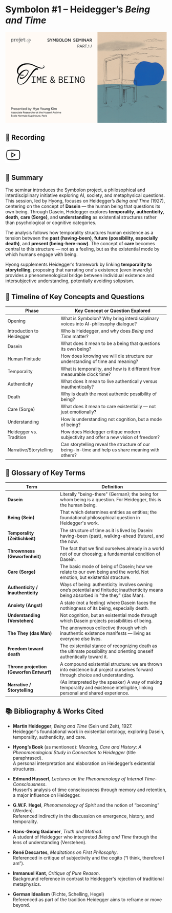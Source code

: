 # Symbolon #1 – Heidegger’s *Being and Time*

![Sunset Reader](./images/session1.png)


## 🎥 Recording
[![YouTube](./images/icons8-youtube-50.png)](https://www.youtube.com/live/fjL2_Y25XDE?si=UcFyS0C2sDcKKY8u)


## 🔹 Summary

The seminar introduces the Symbolon project, a philosophical and interdisciplinary initiative exploring AI, society, and metaphysical questions. This session, led by Hyong, focuses on Heidegger’s *Being and Time* (1927), centering on the concept of **Dasein** — the human being that questions its own being. Through Dasein, Heidegger explores **temporality**, **authenticity**, **death**, **care (Sorge)**, and **understanding** as existential structures rather than psychological or cognitive categories.

The analysis follows how temporality structures human existence as a tension between the **past (having-been)**, **future (possibility, especially death)**, and **present (being-here-now)**. The concept of **care** becomes central to this structure — not as a feeling, but as the existential mode by which humans engage with being.

Hyong supplements Heidegger’s framework by linking **temporality to storytelling**, proposing that narrating one's existence (even inwardly) provides a phenomenological bridge between individual existence and intersubjective understanding, potentially avoiding solipsism.

## 🧭 Timeline of Key Concepts and Questions

| Phase                    | Key Concept or Question Explored                                                                      |
|--------------------------|--------------------------------------------------------------------------------------------------------|
| Opening                  | What is Symbolon? Why bring interdisciplinary voices into AI-philosophy dialogue?                      |
| Introduction to Heidegger| Who is Heidegger, and why does *Being and Time* matter?                                                |
| Dasein                   | What does it mean to be a being that questions its own being?                                          |
| Human Finitude           | How does knowing we will die structure our understanding of time and meaning?                         |
| Temporality              | What is temporality, and how is it different from measurable clock time?                              |
| Authenticity             | What does it mean to live authentically versus inauthentically?                                       |
| Death                    | Why is death the most authentic possibility of being?                                                 |
| Care (Sorge)             | What does it mean to care existentially — not just emotionally?                                       |
| Understanding            | How is understanding not cognition, but a mode of being?                                               |
| Heidegger vs. Tradition  | How does Heidegger critique modern subjectivity and offer a new vision of freedom?                    |
| Narrative/Storytelling   | Can storytelling reveal the structure of our being-in-time and help us share meaning with others?     |

## 🧾 Glossary of Key Terms

| Term                | Definition |
|---------------------|------------|
| **Dasein**          | Literally "being-there" (German); the being for whom being is a question. For Heidegger, this is the human being. |
| **Being (Sein)**    | That which determines entities as entities; the foundational philosophical question in Heidegger's work. |
| **Temporality (Zeitlichkeit)** | The structure of time as it is lived by Dasein: having-been (past), walking-ahead (future), and the now. |
| **Thrownness (Geworfenheit)** | The fact that we find ourselves already in a world not of our choosing; a fundamental condition of Dasein. |
| **Care (Sorge)**     | The basic mode of being of Dasein; how we relate to our own being and the world. Not emotion, but existential structure. |
| **Authenticity / Inauthenticity** | Ways of being: authenticity involves owning one’s potential and finitude; inauthenticity means being absorbed in "the they" (das Man). |
| **Anxiety (Angst)** | A state (not a feeling) where Dasein faces the nothingness of its being, especially death. |
| **Understanding (Verstehen)** | Not cognition, but an existential mode through which Dasein projects possibilities of being. |
| **The They (das Man)** | The anonymous collective through which inauthentic existence manifests — living as everyone else lives. |
| **Freedom toward death** | The existential stance of recognizing death as the ultimate possibility and orienting oneself authentically toward it. |
| **Throne projection (Geworfen Entwurf)** | A compound existential structure: we are thrown into existence but project ourselves forward through choice and understanding. |
| **Narrative / Storytelling** | (As interpreted by the speaker) A way of making temporality and existence intelligible, linking personal and shared experience. |

## 📚 Bibliography & Works Cited

- **Martin Heidegger**, *Being and Time* (Sein und Zeit), 1927.  
  Heidegger's foundational work in existential ontology, exploring Dasein, temporality, authenticity, and care.

- **Hyong’s Book** (as mentioned): *Meaning, Care and History: A Phenomenological Study in Connection to Heidegger* (title paraphrased).  
  A personal interpretation and elaboration on Heidegger’s existential structures.

- **Edmund Husserl**, *Lectures on the Phenomenology of Internal Time-Consciousness*.  
  Husserl’s analysis of time consciousness through memory and retention, a major influence on Heidegger.

- **G.W.F. Hegel**, *Phenomenology of Spirit* and the notion of “becoming” (Werden).  
  Referenced indirectly in the discussion on emergence, history, and temporality.

- **Hans-Georg Gadamer**, *Truth and Method*.  
  A student of Heidegger who interpreted *Being and Time* through the lens of understanding (Verstehen).

- **René Descartes**, *Meditations on First Philosophy*.  
  Referenced in critique of subjectivity and the cogito (“I think, therefore I am”).

- **Immanuel Kant**, *Critique of Pure Reason*.  
  Background reference in contrast to Heidegger's rejection of traditional metaphysics.

- **German Idealism** (Fichte, Schelling, Hegel)  
  Referenced as part of the tradition Heidegger aims to reframe or move beyond.

